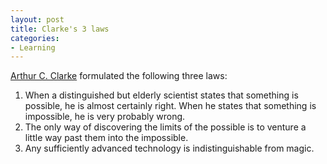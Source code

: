 ```yaml
---
layout: post
title: Clarke's 3 laws
categories:
- Learning
---
```



[Arthur C. Clarke](http://en.wikipedia.org/wiki/Arthur_C._Clarke "Arthur C. Clarke") formulated the following three laws:

1. When a distinguished but elderly scientist states that something is possible, he is almost certainly right. When he states that something is impossible, he is very probably wrong.
2. The only way of discovering the limits of the possible is to venture a little way past them into the impossible.
3. Any sufficiently advanced technology is indistinguishable from magic.
